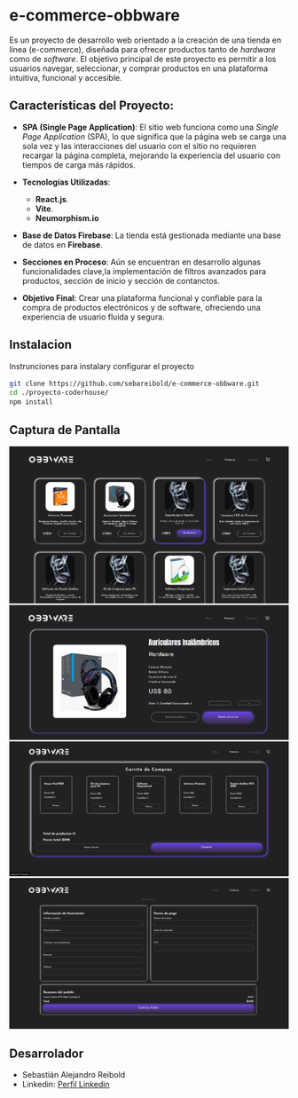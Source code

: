 # e-commerce-obbware
Es un proyecto de desarrollo web orientado a la creación de una tienda en línea (e-commerce), diseñada para ofrecer productos tanto de *hardware* como de *software*. El objetivo principal de este proyecto es permitir a los usuarios navegar, seleccionar, y comprar productos en una plataforma intuitiva, funcional y accesible.

## Características del Proyecto:
- **SPA (Single Page Application)**: El sitio web funciona como una *Single Page Application* (SPA), lo que significa que la página web se carga una sola vez y las interacciones del usuario con el sitio no requieren recargar la página completa, mejorando la experiencia del usuario con tiempos de carga más rápidos.
  
- **Tecnologías Utilizadas**:
  - **React.js**.
  - **Vite**.
  - **Neumorphism.io**
    
- **Base de Datos Firebase**: La tienda está gestionada mediante una base de datos en **Firebase**.
- **Secciones en Proceso**: Aún se encuentran en desarrollo algunas funcionalidades clave,la implementación de filtros avanzados para productos, sección de inicio y sección de contanctos.
- **Objetivo Final**: Crear una plataforma funcional y confiable para la compra de productos electrónicos y de software, ofreciendo una experiencia de usuario fluida y segura.

## Instalacion
Instrunciones para instalary configurar el proyecto

```bash
git clone https://github.com/sebareibold/e-commerce-obbware.git
cd ./proyecto-coderhouse/
npm install
```

## Captura de Pantalla 
![captura-obbware-productos](/public/captura-obbware-productos.png)
![captura-obbware-productosDetail](/public/captura-obbware-productosdetail.png)
![captura-obbware-carrito](/public//captura-obbware-carrito.png)
![captura-obbware-chekhout](/public/captura-obbware-checkout.png)


## Desarrolador
 -  Sebastián Alejandro Reibold  
 -  Linkedin: [Perfil Linkedin](https://www.linkedin.com/in/sebastian-alejandro-reibold-783a73297/)
